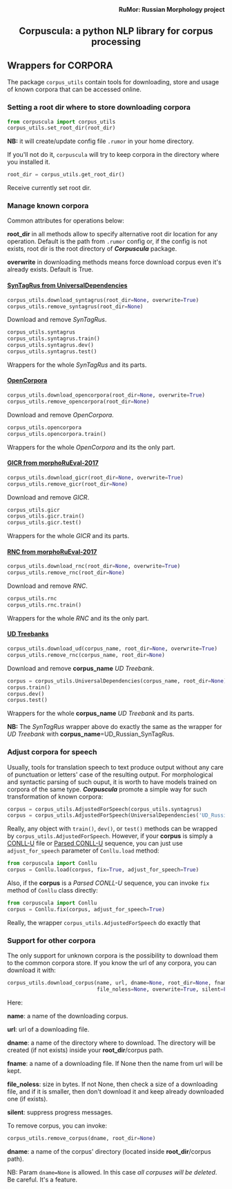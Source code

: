 <div align="right"><strong>RuMor: Russian Morphology project</strong></div>
<h2 align="center">Corpuscula: a python NLP library for corpus processing</h2>

## Wrappers for CORPORA

The package `corpus_utils` contain tools for downloading, store and usage of
known corpora that can be accessed online.

### Setting a root dir where to store downloading corpora

```python
from corpuscula import corpus_utils
corpus_utils.set_root_dir(root_dir)
```
**NB:** it will create/update config file `.rumor` in your home directory.

If you'll not do it, `corpuscula` will try to keep corpora in the directory
where you installed it.

```python
root_dir = corpus_utils.get_root_dir()
```
Receive currently set root dir.

### Manage known corpora

Common attributes for operations below:

**root_dir** in all methods allow to specify alternative root dir location
for any operation. Default is the path from `.rumor` config or, if the config
is not exists, root dir is the root directory of ***Corpuscula*** package.

**overwrite** in downloading methods means force download corpus even it's
already exists. Default is True.

#### [SynTagRus from UniversalDependencies](https://github.com/UniversalDependencies/UD_Russian-SynTagRus/)

```python
corpus_utils.download_syntagrus(root_dir=None, overwrite=True)
corpus_utils.remove_syntagrus(root_dir=None)
```
Download and remove *SynTagRus*.

```python
corpus_utils.syntagrus
corpus_utils.syntagrus.train()
corpus_utils.syntagrus.dev()
corpus_utils.syntagrus.test()
```
Wrappers for the whole *SynTagRus* and its parts.

#### [OpenCorpora](http://opencorpora.org/?page=downloads)

```python
corpus_utils.download_opencorpora(root_dir=None, overwrite=True)
corpus_utils.remove_opencorpora(root_dir=None)
```
Download and remove *OpenCorpora*.

```python
corpus_utils.opencorpora
corpus_utils.opencorpora.train()
```
Wrappers for the whole *OpenCorpora* and its the only part.

#### [GICR from morphoRuEval-2017](https://github.com/dialogue-evaluation/morphoRuEval-2017)

```python
corpus_utils.download_gicr(root_dir=None, overwrite=True)
corpus_utils.remove_gicr(root_dir=None)
```
Download and remove *GICR*.

```python
corpus_utils.gicr
corpus_utils.gicr.train()
corpus_utils.gicr.test()
```
Wrappers for the whole *GICR* and its parts.

#### [RNC from morphoRuEval-2017](https://github.com/dialogue-evaluation/morphoRuEval-2017)

```python
corpus_utils.download_rnc(root_dir=None, overwrite=True)
corpus_utils.remove_rnc(root_dir=None)
```
Download and remove *RNC*.

```python
corpus_utils.rnc
corpus_utils.rnc.train()
```
Wrappers for the whole *RNC* and its the only part.

#### [UD Treebanks](https://github.com/UniversalDependencies)

```python
corpus_utils.download_ud(corpus_name, root_dir=None, overwrite=True)
corpus_utils.remove_rnc(corpus_name, root_dir=None)
```
Download and remove **corpus_name** *UD Treebank*.

```python
corpus = corpus_utils.UniversalDependencies(corpus_name, root_dir=None)
corpus.train()
corpus.dev()
corpus.test()
```
Wrappers for the whole **corpus_name** *UD Treebank* and its parts.

**NB:** The *SynTagRus* wrapper above do exactly the same as the wrapper for
*UD Treebank* with **corpus_name**=UD_Russian_SynTagRus.

### Adjust corpora for speech

Usually, tools for translation speech to text produce output without any care
of punctuation or letters' case of the resulting output. For morphological and
syntactic parsing of such ouput, it is worth to have models trained on corpora
of the same type. ***Corpuscula*** promote a simple way for such
transformation of known corpora:
```python
corpus = corpus_utils.AdjustedForSpeech(corpus_utils.syntagrus)
corpus = corpus_utils.AdjustedForSpeech(UniversalDependencies('UD_Russian_SynTagRus'))
```

Really, any object with `train()`, `dev()`, or `test()` methods can be wrapped
by `corpus_utils.AdjustedForSpeech`. However, if your **corpus** is simply a
[CONLL-U](https://universaldependencies.org/format.html) file or
[Parsed CONLL-U](https://github.com/fostroll/corpuscula/blob/master/doc/TUTORIAL_PARSED_CONLLU.md)
sequence, you can just
use `adjust_for_speech` parameter of `Conllu.load` method:
```python
from corpuscula import Conllu
corpus = Conllu.load(corpus, fix=True, adjust_for_speech=True)
```

Also, if the **corpus** is a *Parsed CONLL-U* sequence, you can invoke `fix`
method of `Conllu` class directly:
```python
from corpuscula import Conllu
corpus = Conllu.fix(corpus, adjust_for_speech=True)
```
Really, the wrapper `corpus_utils.AdjustedForSpeech` do exactly that

### Support for other corpora

The only support for unknown corpora is the possibility to download them to
the common corpora store. If you know the url of any corpora, you can download
it with:
```python
corpus_utils.download_corpus(name, url, dname=None, root_dir=None, fname=None,
                             file_noless=None, overwrite=True, silent=False)
```
Here:

**name**: a name of the downloading corpus.

**url**: url of a downloading file.

**dname**: a name of the directory where to download. The directory will be
created (if not exists) inside your **root_dir**/corpus path.

**fname**: a name of a downloading file. If None then the name from url will
be kept.

**file_noless**: size in bytes. If not None, then check a size of a
downloading file, and if it is smaller, then don't download it and keep
already downloaded one (if exists).

**silent**: suppress progress messages.

To remove corpus, you can invoke:
```python
corpus_utils.remove_corpus(dname, root_dir=None)
```
**dname**: a name of the corpus' directory (located inside **root_dir**/corpus
path).

NB: Param `dname=None` is allowed. In this case *all corpuses will be
deleted*. Be careful. It's a feature.
